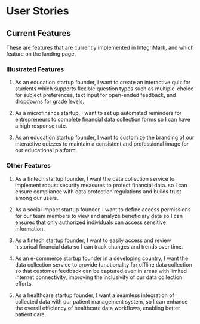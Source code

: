 # User Stories

## Current Features

These are features that are currently implemented in IntegriMark, and which feature on the landing page.

### Illustrated Features

1. As an education startup founder, I want to create an interactive quiz for students which supports flexible question types such as multiple-choice for subject preferences, text input for open-ended feedback, and dropdowns for grade levels.

2. As a microfinance startup, I want to set up automated reminders for entrepreneurs to complete financial data collection forms so I can have a high response rate.

3. As an education startup founder, I want to customize the branding of our interactive quizzes to maintain a consistent and professional image for our educational platform.

### Other Features

1. As a fintech startup founder, I want the data collection service to implement robust security measures to protect financial data. so I can ensure compliance with data protection regulations and builds trust among our users.

2. As a social impact startup founder, I want to define access permissions for our team members to view and analyze beneficiary data so I can ensures that only authorized individuals can access sensitive information.


3. As a fintech startup founder, I want to easily access and review historical financial data so I can track changes and trends over time.

4. As an e-commerce startup founder in a developing country, I want the data collection service to provide functionality for offline data collection so that customer feedback can be captured even in areas with limited internet connectivity, improving the inclusivity of our data collection efforts.

5. As a healthcare startup founder, I want a seamless integration of collected data with our patient management system, so I can enhance the overall efficiency of healthcare data workflows, enabling better patient care.

